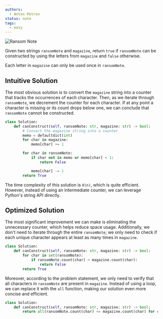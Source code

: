 ```yaml
---
authors:
  - Anton Petrov
status: note
tags:
  - easy
---
```


![Ransom Note](ransom_note.png)

Given two strings `ransomNote` and `magazine`, return `true` if `ransomNote` can be constructed by using the letters from `magazine` and `false` otherwise.

Each letter in `magazine` can only be used once in `ransomNote`.

## Intuitive Solution

The most obvious solution is to convert the `magazine` string into a counter that tracks the occurrences of each character. Then, as we iterate through `ransomNote`, we decrement the counter for each character. If at any point a character is missing or its count drops below one, we can conclude that `ransomNote` cannot be constructed.

```python
class Solution:
    def canConstruct(self, ransomNote: str, magazine: str) -> bool:
        # Convert the magazine string into a counter
        memo = defaultdict(int)
        for char in magazine:
            memo[char] += 1

        for char in ransomNote:
            if char not in memo or memo[char] < 1:
                return False

            memo[char] -= 1
        return True
```

The time complexity of this solution is `O(n)`, which is quite efficient. However, instead of using an intermediate counter, we can leverage Python's string API directly.

## Optimized Solution

The most significant improvement we can make is eliminating the unnecessary counter, which helps reduce space usage. Additionally, we don't need to iterate through the entire `ransomNote`; we only need to check if each unique character appears at least as many times in `magazine`.

```python
class Solution:
    def canConstruct(self, ransomNote: str, magazine: str) -> bool:
        for char in set(ransomNote):
            if ransomNote.count(char) > magazine.count(char):
                return False
        return True
```

Moreover, according to the problem statement, we only need to verify that all characters in `ransomNote` are present in `magazine`. Instead of using a loop, we can replace it with the `all` function, making our solution even more concise and efficient.

```python
class Solution:
    def canConstruct(self, ransomNote: str, magazine: str) -> bool:
        return all(ransomNote.count(char) <= magazine.count(char) for char in set(ransomNote))
```
